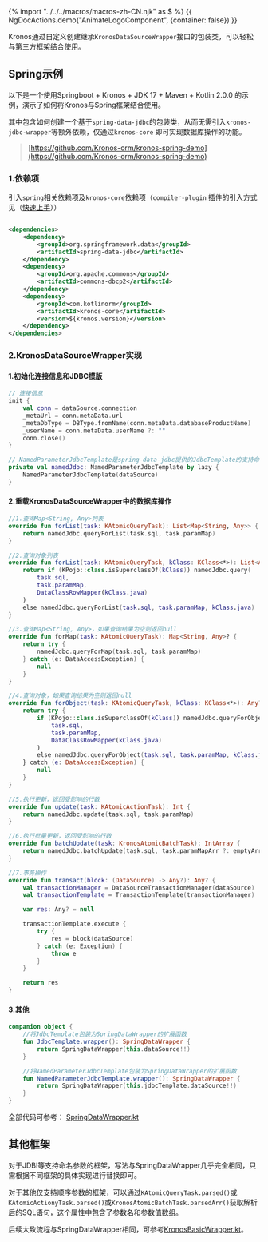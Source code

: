 {% import "../../../macros/macros-zh-CN.njk" as $ %}
{{ NgDocActions.demo("AnimateLogoComponent", {container: false}) }}

Kronos通过自定义创建继承`KronosDataSourceWrapper`接口的包装类，可以轻松与第三方框架结合使用。

## Spring示例

以下是一个使用Springboot + Kronos + JDK 17 + Maven + Kotlin 2.0.0 的示例，演示了如何将Kronos与Spring框架结合使用。

其中包含如何创建一个基于`spring-data-jdbc`的包装类，从而无需引入`kronos-jdbc-wrapper`等额外依赖，仅通过`kronos-core`
即可实现数据库操作的功能。

> [https://github.com/Kronos-orm/kronos-spring-demo](https://github.com/Kronos-orm/kronos-spring-demo)

### 1.依赖项

引入`spring`相关依赖项及`kronos-core`依赖项（`compiler-plugin`
插件的引入方式见（[快速上手](/documentation/zh-CN/getting-started/quick-start)））

```xml

<dependencies>
    <dependency>
        <groupId>org.springframework.data</groupId>
        <artifactId>spring-data-jdbc</artifactId>
    </dependency>
    <dependency>
        <groupId>org.apache.commons</groupId>
        <artifactId>commons-dbcp2</artifactId>
    </dependency>
    <dependency>
        <groupId>com.kotlinorm</groupId>
        <artifactId>kronos-core</artifactId>
        <version>${kronos.version}</version>
    </dependency>
</dependencies>
```

### 2.KronosDataSourceWrapper实现

#### 1.初始化连接信息和JDBC模版

```kotlin
// 连接信息
init {
    val conn = dataSource.connection
    _metaUrl = conn.metaData.url
    _metaDbType = DBType.fromName(conn.metaData.databaseProductName)
    _userName = conn.metaData.userName ?: ""
    conn.close()
}

// NamedParameterJdbcTemplate是spring-data-jdbc提供的JdbcTemplate的支持命名参数的实现，用于执行JDBC命令
private val namedJdbc: NamedParameterJdbcTemplate by lazy {
    NamedParameterJdbcTemplate(dataSource)
}

```

#### 2.重载KronosDataSourceWrapper中的数据库操作

```kotlin
//1.查询Map<String, Any>列表
override fun forList(task: KAtomicQueryTask): List<Map<String, Any>> {
    return namedJdbc.queryForList(task.sql, task.paramMap)
}

//2.查询对象列表
override fun forList(task: KAtomicQueryTask, kClass: KClass<*>): List<Any> {
    return if (KPojo::class.isSuperclassOf(kClass)) namedJdbc.query(
        task.sql,
        task.paramMap,
        DataClassRowMapper(kClass.java)
    )
    else namedJdbc.queryForList(task.sql, task.paramMap, kClass.java)
}

//3.查询Map<String, Any>，如果查询结果为空则返回null
override fun forMap(task: KAtomicQueryTask): Map<String, Any>? {
    return try {
        namedJdbc.queryForMap(task.sql, task.paramMap)
    } catch (e: DataAccessException) {
        null
    }
}

//4.查询对象，如果查询结果为空则返回null
override fun forObject(task: KAtomicQueryTask, kClass: KClass<*>): Any? {
    return try {
        if (KPojo::class.isSuperclassOf(kClass)) namedJdbc.queryForObject(
            task.sql,
            task.paramMap,
            DataClassRowMapper(kClass.java)
        )
        else namedJdbc.queryForObject(task.sql, task.paramMap, kClass.java)
    } catch (e: DataAccessException) {
        null
    }
}

//5.执行更新，返回受影响的行数
override fun update(task: KAtomicActionTask): Int {
    return namedJdbc.update(task.sql, task.paramMap)
}

//6.执行批量更新，返回受影响的行数
override fun batchUpdate(task: KronosAtomicBatchTask): IntArray {
    return namedJdbc.batchUpdate(task.sql, task.paramMapArr ?: emptyArray())
}

//7.事务操作
override fun transact(block: (DataSource) -> Any?): Any? {
    val transactionManager = DataSourceTransactionManager(dataSource)
    val transactionTemplate = TransactionTemplate(transactionManager)

    var res: Any? = null

    transactionTemplate.execute {
        try {
            res = block(dataSource)
        } catch (e: Exception) {
            throw e
        }
    }

    return res
}
```

#### 3.其他

```kotlin
companion object {
    //将JdbcTemplate包装为SpringDataWrapper的扩展函数
    fun JdbcTemplate.wrapper(): SpringDataWrapper {
        return SpringDataWrapper(this.dataSource!!)
    }

    //将NamedParameterJdbcTemplate包装为SpringDataWrapper的扩展函数
    fun NamedParameterJdbcTemplate.wrapper(): SpringDataWrapper {
        return SpringDataWrapper(this.jdbcTemplate.dataSource!!)
    }
}
```

全部代码可参考：
[SpringDataWrapper.kt](https://github.com/Kronos-orm/kronos-spring-demo/blob/main/src/main/kotlin/com/kotlinorm/kronosSpringDemo/controller/SpringDataWrapper.kt)

## 其他框架

对于JDBI等支持命名参数的框架，写法与SpringDataWrapper几乎完全相同，只需根据不同框架的具体实现进行替换即可。

对于其他仅支持顺序参数的框架，可以通过`KAtomicQueryTask.parsed()`或`KAtomicActionyTask.parsed()`或`KronosAtomicBatchTask.parsedArr()`获取解析后的SQL语句，这个属性中包含了参数名和参数值数组。

后续大致流程与SpringDataWrapper相同，可参考[KronosBasicWrapper.kt](https://github.com/Kronos-orm/Kronos-orm/blob/main/kronos-jdbc-wrapper/src/main/kotlin/com/kotlinorm/KronosBasicWrapper.kt)。